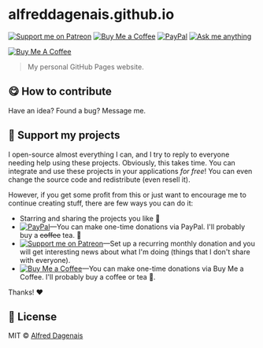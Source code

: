 # alfreddagenais.github.io

 [![Support me on Patreon][badge_patreon]][patreon] [![Buy Me a Coffee][badge_buymeacoffee]][buymeacoffee] [![PayPal][badge_paypal_donate]][paypal-donations] [![Ask me anything](https://img.shields.io/badge/ask%20me-anything-1abc9c.svg)](https://github.com/alfreddagenais/ama)

<a href="https://www.buymeacoffee.com/AlfredDagenais" target="_blank"><img src="https://www.buymeacoffee.com/assets/img/custom_images/yellow_img.png" alt="Buy Me A Coffee"></a>

> My personal GitHub Pages website.

## :yum: How to contribute

Have an idea? Found a bug? Message me.

## :sparkling_heart: Support my projects

I open-source almost everything I can, and I try to reply to everyone needing help using these projects. Obviously,
this takes time. You can integrate and use these projects in your applications *for free*! You can even change the source code and redistribute (even resell it).

However, if you get some profit from this or just want to encourage me to continue creating stuff, there are few ways you can do it:

 - Starring and sharing the projects you like :rocket:
 - [![PayPal][badge_paypal]][paypal-donations]—You can make one-time donations via PayPal. I'll probably buy a ~~coffee~~ tea. :tea:
 - [![Support me on Patreon][badge_patreon]][patreon]—Set up a recurring monthly donation and you will get interesting news about what I'm doing (things that I don't share with everyone).
 - [![Buy Me a Coffee][badge_buymeacoffee]][buymeacoffee]—You can make one-time donations via Buy Me a Coffee. I'll probably buy a coffee or tea :tea:.

Thanks! :heart:

## :scroll: License

MIT © [Alfred Dagenais][website]

[badge_patreon]: https://alfreddagenais.github.io/badges/patreon.svg
[badge_buymeacoffee]: https://alfreddagenais.github.io/badges/buymeacoffee-sm.svg
[badge_amazon]: https://alfreddagenais.github.io/badges/amazon.svg
[badge_paypal]: https://alfreddagenais.github.io/badges/paypal.svg
[badge_paypal_donate]: https://alfreddagenais.github.io/badges/paypal_donate.svg
[patreon]: https://www.patreon.com/alfreddagenais
[paypal-donations]: https://paypal.me/AlfredDagenais
[website]: https://alfreddagenais.com
[buymeacoffee]: https://www.buymeacoffee.com/AlfredDagenais
